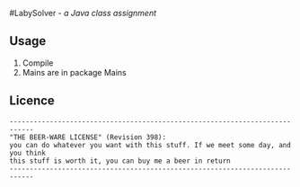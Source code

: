 #LabySolver  - *a Java class assignment* 


## Usage

1. Compile
2. Mains are in package Mains

## Licence

    ----------------------------------------------------------------------------
    "THE BEER-WARE LICENSE" (Revision 398):
    you can do whatever you want with this stuff. If we meet some day, and you think
    this stuff is worth it, you can buy me a beer in return
    ----------------------------------------------------------------------------

  
